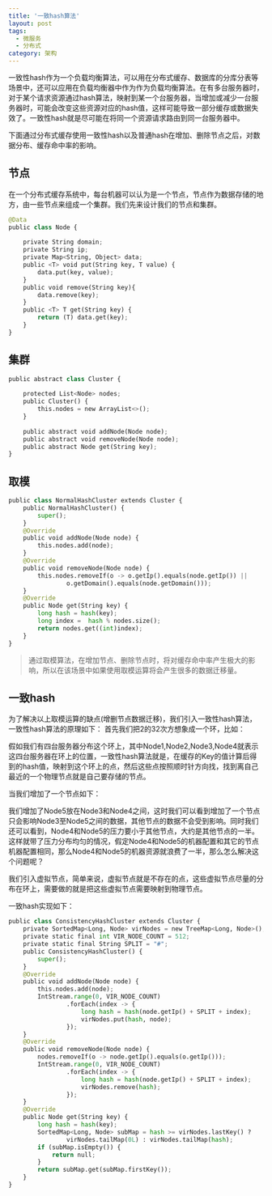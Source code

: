```yaml
---
title: '一致hash算法'
layout: post
tags:
  - 微服务
  - 分布式
category: 架构
---
```


一致性hash作为一个负载均衡算法，可以用在分布式缓存、数据库的分库分表等场景中，还可以应用在负载均衡器中作为作为负载均衡算法。在有多台服务器时，对于某个请求资源通过hash算法，映射到某一个台服务器，当增加或减少一台服务器时，可能会改变这些资源对应的hash值，这样可能导致一部分缓存或数据失效了。一致性hash就是尽可能在将同一个资源请求路由到同一台服务器中。

 下面通过分布式缓存使用一致性hash以及普通hash在增加、删除节点之后，对数据分布、缓存命中率的影响。

<!--more-->

## 节点

在一个分布式缓存系统中，每台机器可以认为是一个节点，节点作为数据存储的地方，由一些节点来组成一个集群。我们先来设计我们的节点和集群。


```python
@Data
public class Node {
  
    private String domain;
    private String ip;
    private Map<String, Object> data;
    public <T> void put(String key, T value) {
        data.put(key, value);
    }
    public void remove(String key){
        data.remove(key);
    }
    public <T> T get(String key) {
        return (T) data.get(key);
    }
}
```

## 集群


```python
public abstract class Cluster {
  
    protected List<Node> nodes;
    public Cluster() {
        this.nodes = new ArrayList<>();
    }
  
    public abstract void addNode(Node node);
    public abstract void removeNode(Node node);
    public abstract Node get(String key);
}
```

## 取模


```python
public class NormalHashCluster extends Cluster {
    public NormalHashCluster() {
        super();
    }
    @Override
    public void addNode(Node node) {
        this.nodes.add(node);
    }
    @Override
    public void removeNode(Node node) {
        this.nodes.removeIf(o -> o.getIp().equals(node.getIp()) ||
                o.getDomain().equals(node.getDomain()));
    }
    @Override
    public Node get(String key) {
        long hash = hash(key);
        long index =  hash % nodes.size();
        return nodes.get((int)index);
    }
}
```

> 通过取模算法，在增加节点、删除节点时，将对缓存命中率产生极大的影响，所以在该场景中如果使用取模运算将会产生很多的数据迁移量。


## 一致hash

为了解决以上取模运算的缺点(增删节点数据迁移)，我们引入一致性hash算法，一致性hash算法的原理如下：
首先我们把2的32次方想象成一个环，比如：


假如我们有四台服务器分布这个环上，其中Node1,Node2,Node3,Node4就表示这四台服务器在环上的位置，一致性hash算法就是，在缓存的Key的值计算后得到的hash值，映射到这个环上的点，然后这些点按照顺时针方向找，找到离自己最近的一个物理节点就是自己要存储的节点。

当我们增加了一个节点如下：

我们增加了Node5放在Node3和Node4之间，这时我们可以看到增加了一个节点只会影响Node3至Node5之间的数据，其他节点的数据不会受到影响。同时我们还可以看到，Node4和Node5的压力要小于其他节点，大约是其他节点的一半。这样就带了压力分布均匀的情况，假定Node4和Node5的机器配置和其它的节点机器配置相同，那么Node4和Node5的机器资源就浪费了一半，那么怎么解决这个问题呢？

我们引入虚拟节点，简单来说，虚拟节点就是不存在的点，这些虚拟节点尽量的分布在环上，需要做的就是把这些虚拟节点需要映射到物理节点。



一致hash实现如下：

```python
public class ConsistencyHashCluster extends Cluster {
    private SortedMap<Long, Node> virNodes = new TreeMap<Long, Node>();
    private static final int VIR_NODE_COUNT = 512;
    private static final String SPLIT = "#";
    public ConsistencyHashCluster() {
        super();
    }
    @Override
    public void addNode(Node node) {
        this.nodes.add(node);
        IntStream.range(0, VIR_NODE_COUNT)
                .forEach(index -> {
                    long hash = hash(node.getIp() + SPLIT + index);
                    virNodes.put(hash, node);
                });
    }
    @Override
    public void removeNode(Node node) {
        nodes.removeIf(o -> node.getIp().equals(o.getIp()));
        IntStream.range(0, VIR_NODE_COUNT)
                .forEach(index -> {
                    long hash = hash(node.getIp() + SPLIT + index);
                    virNodes.remove(hash);
                });
    }
    @Override
    public Node get(String key) {
        long hash = hash(key);
        SortedMap<Long, Node> subMap = hash >= virNodes.lastKey() ?
                virNodes.tailMap(0L) : virNodes.tailMap(hash);
        if (subMap.isEmpty()) {
            return null;
        }
        return subMap.get(subMap.firstKey());
    }
}
```







